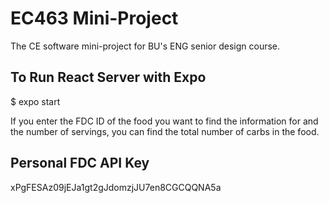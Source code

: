 # EC463 Mini-Project
The CE software mini-project for BU's ENG senior design course.

## To Run React Server with Expo
$ expo start

If you enter the FDC ID of the food you want to find the information for and the number of servings, you can find the total number of carbs in the food.

## Personal FDC API Key
xPgFESAz09jEJa1gt2gJdomzjJU7en8CGCQQNA5a

